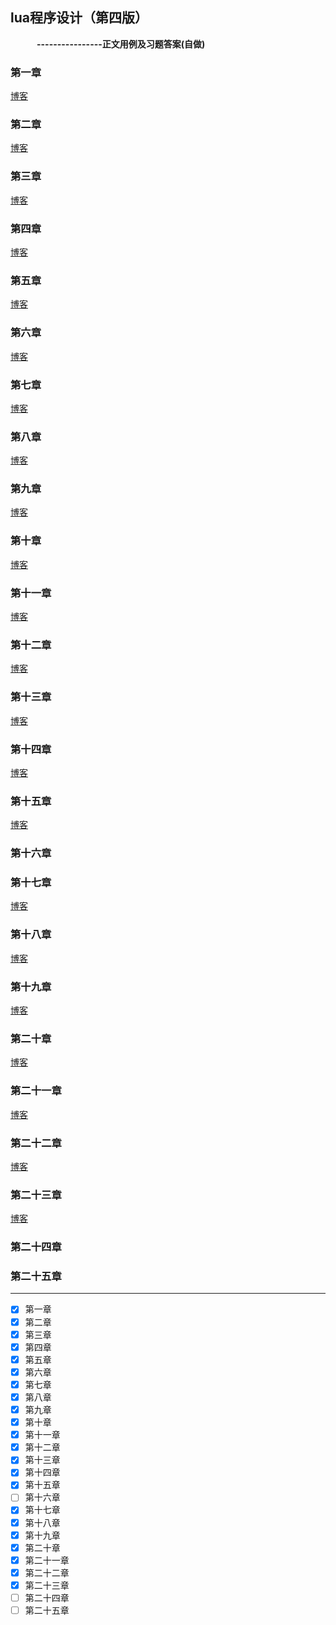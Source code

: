 ## lua程序设计（第四版）
&emsp;&emsp;&emsp;__----------------正文用例及习题答案(自做)__

### 第一章
[博客](https://blog.csdn.net/fuluoyide312/article/details/110584875)
### 第二章
[博客](https://blog.csdn.net/fuluoyide312/article/details/110926768)
### 第三章
[博客](https://blog.csdn.net/fuluoyide312/article/details/110920688)
### 第四章
[博客](https://blog.csdn.net/fuluoyide312/article/details/111194491)
### 第五章
[博客](https://blog.csdn.net/fuluoyide312/article/details/111409054)
### 第六章
[博客](https://blog.csdn.net/fuluoyide312/article/details/112253900)
### 第七章
[博客](https://blog.csdn.net/fuluoyide312/article/details/112411410)
### 第八章
[博客](https://blog.csdn.net/fuluoyide312/article/details/112463687)
### 第九章
[博客](https://blog.csdn.net/fuluoyide312/article/details/112854425)
### 第十章
[博客](https://blog.csdn.net/fuluoyide312/article/details/113091280)
### 第十一章
[博客](https://blog.csdn.net/fuluoyide312/article/details/113175719)
### 第十二章
[博客](https://blog.csdn.net/fuluoyide312/article/details/113774704)
### 第十三章
[博客](https://blog.csdn.net/fuluoyide312/article/details/113782804)
### 第十四章
[博客](https://blog.csdn.net/fuluoyide312/article/details/113804184)
### 第十五章
[博客](https://blog.csdn.net/fuluoyide312/article/details/113871142)

### 第十六章


### 第十七章
[博客](https://blog.csdn.net/fuluoyide312/article/details/114017867)

### 第十八章
[博客](https://blog.csdn.net/fuluoyide312/article/details/114059600)

### 第十九章
[博客](https://blog.csdn.net/fuluoyide312/article/details/114127850)

### 第二十章
[博客](https://blog.csdn.net/fuluoyide312/article/details/114219240)

### 第二十一章
[博客](https://blog.csdn.net/fuluoyide312/article/details/114487599)

### 第二十二章
[博客](https://blog.csdn.net/fuluoyide312/article/details/114558244)

### 第二十三章
[博客](https://blog.csdn.net/fuluoyide312/article/details/114646390)

### 第二十四章

### 第二十五章

------

- [x] 第一章
- [x] 第二章
- [x] 第三章
- [x] 第四章
- [x] 第五章
- [x] 第六章
- [x] 第七章
- [x] 第八章
- [x] 第九章
- [x] 第十章
- [x] 第十一章
- [x] 第十二章
- [x] 第十三章
- [x] 第十四章
- [x] 第十五章
- [ ] 第十六章
- [x] 第十七章
- [x] 第十八章
- [x] 第十九章
- [x] 第二十章
- [x] 第二十一章
- [x] 第二十二章
- [x] 第二十三章
- [ ] 第二十四章
- [ ] 第二十五章
